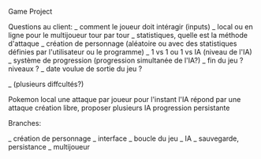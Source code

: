 Game Project

Questions au client:
_ comment le joueur doit intéragir (inputs)
_ local ou en ligne pour le multijoueur tour par tour
_ statistiques, quelle est la méthode d'attaque
_ création de personnage (aléatoire ou avec des statistiques définies par l'utilisateur ou le programme)
_ 1 vs 1 ou 1 vs IA (niveau de l'IA)
_ système de progression (progression simultanée de l'IA?)
_ fin du jeu ? niveaux ?
_ date voulue de sortie du jeu ?


_ (plusieurs diffcultés?)


Pokemon
local
une attaque par joueur pour l'instant
l'IA répond par une attaque
création libre, proposer
plusieurs IA
progression persistante


Branches:

_ création de personnage
_ interface
_ boucle du jeu
_ IA
_ sauvegarde, persistance
_ multijoueur
